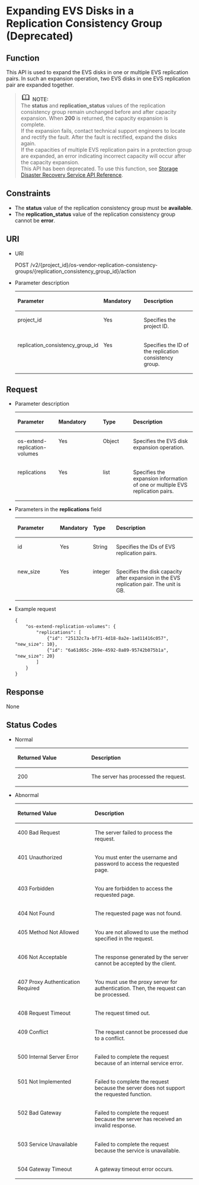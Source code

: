 # Expanding EVS Disks in a Replication Consistency Group \(Deprecated\)<a name="evs_04_2059"></a>

## Function<a name="en-us_topic_0079692995_section39582655"></a>

This API is used to expand the EVS disks in one or multiple EVS replication pairs. In such an expansion operation, two EVS disks in one EVS replication pair are expanded together.

>![](public_sys-resources/icon-note.gif) **NOTE:**   
>The  **status**  and  **replication\_status**  values of the replication consistency group remain unchanged before and after capacity expansion. When  **200**  is returned, the capacity expansion is complete.  
>If the expansion fails, contact technical support engineers to locate and rectify the fault. After the fault is rectified, expand the disks again.  
>If the capacities of multiple EVS replication pairs in a protection group are expanded, an error indicating incorrect capacity will occur after the capacity expansion.  
>This API has been deprecated. To use this function, see  [Storage Disaster Recovery Service API Reference](https://docs.otc.t-systems.com/en-us/api/sdrs/en-us_topic_0108184470.html).  

## Constraints<a name="en-us_topic_0079692995_section66053444"></a>

-   The  **status**  value of the replication consistency group must be  **available**.
-   The  **replication\_status**  value of the replication consistency group cannot be  **error**.

## URI<a name="en-us_topic_0079692995_section57610085"></a>

-   URI

    POST /v2/\{project\_id\}/os-vendor-replication-consistency-groups/\{replication\_consistency\_group\_id\}/action

-   Parameter description

    <a name="en-us_topic_0079692995_table60281111"></a>
    <table><thead align="left"><tr id="en-us_topic_0079692995_row54232412"><th class="cellrowborder" valign="top" width="26.83%" id="mcps1.1.4.1.1"><p id="en-us_topic_0079692995_p30749271"><a name="en-us_topic_0079692995_p30749271"></a><a name="en-us_topic_0079692995_p30749271"></a>Parameter</p>
    </th>
    <th class="cellrowborder" valign="top" width="29.270000000000003%" id="mcps1.1.4.1.2"><p id="en-us_topic_0079692995_p38400427145446"><a name="en-us_topic_0079692995_p38400427145446"></a><a name="en-us_topic_0079692995_p38400427145446"></a>Mandatory</p>
    </th>
    <th class="cellrowborder" valign="top" width="43.9%" id="mcps1.1.4.1.3"><p id="en-us_topic_0079692995_p59349811145459"><a name="en-us_topic_0079692995_p59349811145459"></a><a name="en-us_topic_0079692995_p59349811145459"></a>Description</p>
    </th>
    </tr>
    </thead>
    <tbody><tr id="en-us_topic_0079692995_row16706408"><td class="cellrowborder" valign="top" width="26.83%" headers="mcps1.1.4.1.1 "><p id="en-us_topic_0079692995_p11041789"><a name="en-us_topic_0079692995_p11041789"></a><a name="en-us_topic_0079692995_p11041789"></a>project_id</p>
    </td>
    <td class="cellrowborder" valign="top" width="29.270000000000003%" headers="mcps1.1.4.1.2 "><p id="en-us_topic_0079692995_p21969731"><a name="en-us_topic_0079692995_p21969731"></a><a name="en-us_topic_0079692995_p21969731"></a>Yes</p>
    </td>
    <td class="cellrowborder" valign="top" width="43.9%" headers="mcps1.1.4.1.3 "><p id="en-us_topic_0079692995_p60677888"><a name="en-us_topic_0079692995_p60677888"></a><a name="en-us_topic_0079692995_p60677888"></a>Specifies the project ID.</p>
    </td>
    </tr>
    <tr id="en-us_topic_0079692995_row9230088"><td class="cellrowborder" valign="top" width="26.83%" headers="mcps1.1.4.1.1 "><p id="en-us_topic_0079692995_p45753361203514"><a name="en-us_topic_0079692995_p45753361203514"></a><a name="en-us_topic_0079692995_p45753361203514"></a>replication_consistency_group_id</p>
    </td>
    <td class="cellrowborder" valign="top" width="29.270000000000003%" headers="mcps1.1.4.1.2 "><p id="en-us_topic_0079692995_p26412257"><a name="en-us_topic_0079692995_p26412257"></a><a name="en-us_topic_0079692995_p26412257"></a>Yes</p>
    </td>
    <td class="cellrowborder" valign="top" width="43.9%" headers="mcps1.1.4.1.3 "><p id="en-us_topic_0079692995_p15736877"><a name="en-us_topic_0079692995_p15736877"></a><a name="en-us_topic_0079692995_p15736877"></a>Specifies the ID of the replication consistency group.</p>
    </td>
    </tr>
    </tbody>
    </table>


## Request<a name="en-us_topic_0079692995_section48728718"></a>

-   Parameter description

    <a name="en-us_topic_0079692995_table36221483"></a>
    <table><thead align="left"><tr id="en-us_topic_0079692995_row2537905"><th class="cellrowborder" valign="top" width="23%" id="mcps1.1.5.1.1"><p id="en-us_topic_0079692995_p58125178145537"><a name="en-us_topic_0079692995_p58125178145537"></a><a name="en-us_topic_0079692995_p58125178145537"></a>Parameter</p>
    </th>
    <th class="cellrowborder" valign="top" width="25%" id="mcps1.1.5.1.2"><p id="en-us_topic_0079692995_p10518955145537"><a name="en-us_topic_0079692995_p10518955145537"></a><a name="en-us_topic_0079692995_p10518955145537"></a>Mandatory</p>
    </th>
    <th class="cellrowborder" valign="top" width="17%" id="mcps1.1.5.1.3"><p id="en-us_topic_0079692995_p46729058145537"><a name="en-us_topic_0079692995_p46729058145537"></a><a name="en-us_topic_0079692995_p46729058145537"></a>Type</p>
    </th>
    <th class="cellrowborder" valign="top" width="35%" id="mcps1.1.5.1.4"><p id="en-us_topic_0079692995_p26957316145537"><a name="en-us_topic_0079692995_p26957316145537"></a><a name="en-us_topic_0079692995_p26957316145537"></a>Description</p>
    </th>
    </tr>
    </thead>
    <tbody><tr id="en-us_topic_0079692995_row61660876"><td class="cellrowborder" valign="top" width="23%" headers="mcps1.1.5.1.1 "><p id="p66677196113435"><a name="p66677196113435"></a><a name="p66677196113435"></a>os-extend-replication-volumes</p>
    </td>
    <td class="cellrowborder" valign="top" width="25%" headers="mcps1.1.5.1.2 "><p id="p32143823113435"><a name="p32143823113435"></a><a name="p32143823113435"></a>Yes</p>
    </td>
    <td class="cellrowborder" valign="top" width="17%" headers="mcps1.1.5.1.3 "><p id="p53512850113435"><a name="p53512850113435"></a><a name="p53512850113435"></a>Object</p>
    </td>
    <td class="cellrowborder" valign="top" width="35%" headers="mcps1.1.5.1.4 "><p id="p39573565113435"><a name="p39573565113435"></a><a name="p39573565113435"></a>Specifies the EVS disk expansion operation.</p>
    </td>
    </tr>
    <tr id="row4794279113415"><td class="cellrowborder" valign="top" width="23%" headers="mcps1.1.5.1.1 "><p id="p59426629113435"><a name="p59426629113435"></a><a name="p59426629113435"></a>replications</p>
    </td>
    <td class="cellrowborder" valign="top" width="25%" headers="mcps1.1.5.1.2 "><p id="p48827612113435"><a name="p48827612113435"></a><a name="p48827612113435"></a>Yes</p>
    </td>
    <td class="cellrowborder" valign="top" width="17%" headers="mcps1.1.5.1.3 "><p id="p62722520113435"><a name="p62722520113435"></a><a name="p62722520113435"></a>list</p>
    </td>
    <td class="cellrowborder" valign="top" width="35%" headers="mcps1.1.5.1.4 "><p id="p47359393113435"><a name="p47359393113435"></a><a name="p47359393113435"></a>Specifies the expansion information of one or multiple EVS replication pairs.</p>
    </td>
    </tr>
    </tbody>
    </table>


-   Parameters in the  **replications**  field

    <a name="table1248526215628"></a>
    <table><thead align="left"><tr id="row47877207215628"><th class="cellrowborder" valign="top" width="24.197580241975803%" id="mcps1.1.5.1.1"><p id="p52848519215628"><a name="p52848519215628"></a><a name="p52848519215628"></a>Parameter</p>
    </th>
    <th class="cellrowborder" valign="top" width="16.73832616738326%" id="mcps1.1.5.1.2"><p id="p52871619215628"><a name="p52871619215628"></a><a name="p52871619215628"></a>Mandatory</p>
    </th>
    <th class="cellrowborder" valign="top" width="13.14868513148685%" id="mcps1.1.5.1.3"><p id="p54742772215628"><a name="p54742772215628"></a><a name="p54742772215628"></a>Type</p>
    </th>
    <th class="cellrowborder" valign="top" width="45.91540845915409%" id="mcps1.1.5.1.4"><p id="p4979586215628"><a name="p4979586215628"></a><a name="p4979586215628"></a>Description</p>
    </th>
    </tr>
    </thead>
    <tbody><tr id="row54508746215628"><td class="cellrowborder" valign="top" width="24.197580241975803%" headers="mcps1.1.5.1.1 "><p id="p53132321215628"><a name="p53132321215628"></a><a name="p53132321215628"></a>id</p>
    </td>
    <td class="cellrowborder" valign="top" width="16.73832616738326%" headers="mcps1.1.5.1.2 "><p id="p8750773215628"><a name="p8750773215628"></a><a name="p8750773215628"></a>Yes</p>
    </td>
    <td class="cellrowborder" valign="top" width="13.14868513148685%" headers="mcps1.1.5.1.3 "><p id="p37724013215628"><a name="p37724013215628"></a><a name="p37724013215628"></a>String</p>
    </td>
    <td class="cellrowborder" valign="top" width="45.91540845915409%" headers="mcps1.1.5.1.4 "><p id="p35746226215628"><a name="p35746226215628"></a><a name="p35746226215628"></a>Specifies the IDs of EVS replication pairs.</p>
    </td>
    </tr>
    <tr id="row53280580215628"><td class="cellrowborder" valign="top" width="24.197580241975803%" headers="mcps1.1.5.1.1 "><p id="p20759751215628"><a name="p20759751215628"></a><a name="p20759751215628"></a>new_size</p>
    </td>
    <td class="cellrowborder" valign="top" width="16.73832616738326%" headers="mcps1.1.5.1.2 "><p id="p3818250215628"><a name="p3818250215628"></a><a name="p3818250215628"></a>Yes</p>
    </td>
    <td class="cellrowborder" valign="top" width="13.14868513148685%" headers="mcps1.1.5.1.3 "><p id="p40842805215628"><a name="p40842805215628"></a><a name="p40842805215628"></a>integer</p>
    </td>
    <td class="cellrowborder" valign="top" width="45.91540845915409%" headers="mcps1.1.5.1.4 "><p id="p19932913215628"><a name="p19932913215628"></a><a name="p19932913215628"></a>Specifies the disk capacity after expansion in the EVS replication pair. The unit is GB.</p>
    </td>
    </tr>
    </tbody>
    </table>


-   Example request

    ```
    { 
        "os-extend-replication-volumes": {
            "replications": [
                {"id": "25132c7a-bf71-4d18-8a2e-1ad11416c057", "new_size": 10},
                {"id": "6a61d65c-269e-4592-8a89-95742b075b1a", "new_size": 20}
            ]
        }
    }
    ```


## Response<a name="en-us_topic_0079692995_section35905280"></a>

None

## Status Codes<a name="en-us_topic_0079692995_section54712068"></a>

-   Normal

    <a name="evs_04_2046_table4315991194956"></a>
    <table><thead align="left"><tr id="evs_04_2046_row2336641294956"><th class="cellrowborder" valign="top" width="42.59%" id="mcps1.1.3.1.1"><p id="evs_04_2046_p1363125894956"><a name="evs_04_2046_p1363125894956"></a><a name="evs_04_2046_p1363125894956"></a>Returned Value</p>
    </th>
    <th class="cellrowborder" valign="top" width="57.410000000000004%" id="mcps1.1.3.1.2"><p id="evs_04_2046_p3039012494956"><a name="evs_04_2046_p3039012494956"></a><a name="evs_04_2046_p3039012494956"></a>Description</p>
    </th>
    </tr>
    </thead>
    <tbody><tr id="evs_04_2046_row507566794956"><td class="cellrowborder" valign="top" width="42.59%" headers="mcps1.1.3.1.1 "><p id="evs_04_2046_p847584694956"><a name="evs_04_2046_p847584694956"></a><a name="evs_04_2046_p847584694956"></a>200</p>
    </td>
    <td class="cellrowborder" valign="top" width="57.410000000000004%" headers="mcps1.1.3.1.2 "><p id="evs_04_2046_p1545496394956"><a name="evs_04_2046_p1545496394956"></a><a name="evs_04_2046_p1545496394956"></a>The server has processed the request.</p>
    </td>
    </tr>
    </tbody>
    </table>

-   Abnormal

    <a name="evs_04_2046_evs_04_2044_table22458872203835"></a>
    <table><thead align="left"><tr id="evs_04_2046_evs_04_2044_row35704554203835"><th class="cellrowborder" valign="top" width="43.419999999999995%" id="mcps1.1.3.1.1"><p id="evs_04_2046_evs_04_2044_p6387753203835"><a name="evs_04_2046_evs_04_2044_p6387753203835"></a><a name="evs_04_2046_evs_04_2044_p6387753203835"></a>Returned Value</p>
    </th>
    <th class="cellrowborder" valign="top" width="56.58%" id="mcps1.1.3.1.2"><p id="evs_04_2046_evs_04_2044_p47646009203835"><a name="evs_04_2046_evs_04_2044_p47646009203835"></a><a name="evs_04_2046_evs_04_2044_p47646009203835"></a>Description</p>
    </th>
    </tr>
    </thead>
    <tbody><tr id="evs_04_2046_evs_04_2044_row34121538203835"><td class="cellrowborder" valign="top" width="43.419999999999995%" headers="mcps1.1.3.1.1 "><p id="evs_04_2046_evs_04_2044_p12381163203835"><a name="evs_04_2046_evs_04_2044_p12381163203835"></a><a name="evs_04_2046_evs_04_2044_p12381163203835"></a>400 Bad Request</p>
    </td>
    <td class="cellrowborder" valign="top" width="56.58%" headers="mcps1.1.3.1.2 "><p id="evs_04_2046_evs_04_2044_p63350108203835"><a name="evs_04_2046_evs_04_2044_p63350108203835"></a><a name="evs_04_2046_evs_04_2044_p63350108203835"></a>The server failed to process the request.</p>
    </td>
    </tr>
    <tr id="evs_04_2046_evs_04_2044_row33280063203835"><td class="cellrowborder" valign="top" width="43.419999999999995%" headers="mcps1.1.3.1.1 "><p id="evs_04_2046_evs_04_2044_p11330608203835"><a name="evs_04_2046_evs_04_2044_p11330608203835"></a><a name="evs_04_2046_evs_04_2044_p11330608203835"></a>401 Unauthorized</p>
    </td>
    <td class="cellrowborder" valign="top" width="56.58%" headers="mcps1.1.3.1.2 "><p id="evs_04_2046_evs_04_2044_p45364094203835"><a name="evs_04_2046_evs_04_2044_p45364094203835"></a><a name="evs_04_2046_evs_04_2044_p45364094203835"></a>You must enter the username and password to access the requested page.</p>
    </td>
    </tr>
    <tr id="evs_04_2046_evs_04_2044_row5623667203835"><td class="cellrowborder" valign="top" width="43.419999999999995%" headers="mcps1.1.3.1.1 "><p id="evs_04_2046_evs_04_2044_p52863895203835"><a name="evs_04_2046_evs_04_2044_p52863895203835"></a><a name="evs_04_2046_evs_04_2044_p52863895203835"></a>403 Forbidden</p>
    </td>
    <td class="cellrowborder" valign="top" width="56.58%" headers="mcps1.1.3.1.2 "><p id="evs_04_2046_evs_04_2044_p54117066203835"><a name="evs_04_2046_evs_04_2044_p54117066203835"></a><a name="evs_04_2046_evs_04_2044_p54117066203835"></a>You are forbidden to access the requested page.</p>
    </td>
    </tr>
    <tr id="evs_04_2046_evs_04_2044_row17291554203835"><td class="cellrowborder" valign="top" width="43.419999999999995%" headers="mcps1.1.3.1.1 "><p id="evs_04_2046_evs_04_2044_p58438642203835"><a name="evs_04_2046_evs_04_2044_p58438642203835"></a><a name="evs_04_2046_evs_04_2044_p58438642203835"></a>404 Not Found</p>
    </td>
    <td class="cellrowborder" valign="top" width="56.58%" headers="mcps1.1.3.1.2 "><p id="evs_04_2046_evs_04_2044_p35909542203835"><a name="evs_04_2046_evs_04_2044_p35909542203835"></a><a name="evs_04_2046_evs_04_2044_p35909542203835"></a>The requested page was not found.</p>
    </td>
    </tr>
    <tr id="evs_04_2046_evs_04_2044_row54750425203835"><td class="cellrowborder" valign="top" width="43.419999999999995%" headers="mcps1.1.3.1.1 "><p id="evs_04_2046_evs_04_2044_p5599455203835"><a name="evs_04_2046_evs_04_2044_p5599455203835"></a><a name="evs_04_2046_evs_04_2044_p5599455203835"></a>405 Method Not Allowed</p>
    </td>
    <td class="cellrowborder" valign="top" width="56.58%" headers="mcps1.1.3.1.2 "><p id="evs_04_2046_evs_04_2044_p50902717203835"><a name="evs_04_2046_evs_04_2044_p50902717203835"></a><a name="evs_04_2046_evs_04_2044_p50902717203835"></a>You are not allowed to use the method specified in the request.</p>
    </td>
    </tr>
    <tr id="evs_04_2046_evs_04_2044_row55471277203835"><td class="cellrowborder" valign="top" width="43.419999999999995%" headers="mcps1.1.3.1.1 "><p id="evs_04_2046_evs_04_2044_p63988484203835"><a name="evs_04_2046_evs_04_2044_p63988484203835"></a><a name="evs_04_2046_evs_04_2044_p63988484203835"></a>406 Not Acceptable</p>
    </td>
    <td class="cellrowborder" valign="top" width="56.58%" headers="mcps1.1.3.1.2 "><p id="evs_04_2046_evs_04_2044_p15684678203835"><a name="evs_04_2046_evs_04_2044_p15684678203835"></a><a name="evs_04_2046_evs_04_2044_p15684678203835"></a>The response generated by the server cannot be accepted by the client.</p>
    </td>
    </tr>
    <tr id="evs_04_2046_evs_04_2044_row6944380203835"><td class="cellrowborder" valign="top" width="43.419999999999995%" headers="mcps1.1.3.1.1 "><p id="evs_04_2046_evs_04_2044_p25623884203835"><a name="evs_04_2046_evs_04_2044_p25623884203835"></a><a name="evs_04_2046_evs_04_2044_p25623884203835"></a>407 Proxy Authentication Required</p>
    </td>
    <td class="cellrowborder" valign="top" width="56.58%" headers="mcps1.1.3.1.2 "><p id="evs_04_2046_evs_04_2044_p62268733203835"><a name="evs_04_2046_evs_04_2044_p62268733203835"></a><a name="evs_04_2046_evs_04_2044_p62268733203835"></a>You must use the proxy server for authentication. Then, the request can be processed.</p>
    </td>
    </tr>
    <tr id="evs_04_2046_evs_04_2044_row23547689203835"><td class="cellrowborder" valign="top" width="43.419999999999995%" headers="mcps1.1.3.1.1 "><p id="evs_04_2046_evs_04_2044_p28314670203835"><a name="evs_04_2046_evs_04_2044_p28314670203835"></a><a name="evs_04_2046_evs_04_2044_p28314670203835"></a>408 Request Timeout</p>
    </td>
    <td class="cellrowborder" valign="top" width="56.58%" headers="mcps1.1.3.1.2 "><p id="evs_04_2046_evs_04_2044_p11786919203835"><a name="evs_04_2046_evs_04_2044_p11786919203835"></a><a name="evs_04_2046_evs_04_2044_p11786919203835"></a>The request timed out.</p>
    </td>
    </tr>
    <tr id="evs_04_2046_evs_04_2044_row38973411203835"><td class="cellrowborder" valign="top" width="43.419999999999995%" headers="mcps1.1.3.1.1 "><p id="evs_04_2046_evs_04_2044_p2729702203835"><a name="evs_04_2046_evs_04_2044_p2729702203835"></a><a name="evs_04_2046_evs_04_2044_p2729702203835"></a>409 Conflict</p>
    </td>
    <td class="cellrowborder" valign="top" width="56.58%" headers="mcps1.1.3.1.2 "><p id="evs_04_2046_evs_04_2044_p19779281203835"><a name="evs_04_2046_evs_04_2044_p19779281203835"></a><a name="evs_04_2046_evs_04_2044_p19779281203835"></a>The request cannot be processed due to a conflict.</p>
    </td>
    </tr>
    <tr id="evs_04_2046_evs_04_2044_row43795805203835"><td class="cellrowborder" valign="top" width="43.419999999999995%" headers="mcps1.1.3.1.1 "><p id="evs_04_2046_evs_04_2044_p57799353203835"><a name="evs_04_2046_evs_04_2044_p57799353203835"></a><a name="evs_04_2046_evs_04_2044_p57799353203835"></a>500 Internal Server Error</p>
    </td>
    <td class="cellrowborder" valign="top" width="56.58%" headers="mcps1.1.3.1.2 "><p id="evs_04_2046_evs_04_2044_p51235984203835"><a name="evs_04_2046_evs_04_2044_p51235984203835"></a><a name="evs_04_2046_evs_04_2044_p51235984203835"></a>Failed to complete the request because of an internal service error.</p>
    </td>
    </tr>
    <tr id="evs_04_2046_evs_04_2044_row58470678203835"><td class="cellrowborder" valign="top" width="43.419999999999995%" headers="mcps1.1.3.1.1 "><p id="evs_04_2046_evs_04_2044_p38504500203835"><a name="evs_04_2046_evs_04_2044_p38504500203835"></a><a name="evs_04_2046_evs_04_2044_p38504500203835"></a>501 Not Implemented</p>
    </td>
    <td class="cellrowborder" valign="top" width="56.58%" headers="mcps1.1.3.1.2 "><p id="evs_04_2046_evs_04_2044_p31856770203835"><a name="evs_04_2046_evs_04_2044_p31856770203835"></a><a name="evs_04_2046_evs_04_2044_p31856770203835"></a>Failed to complete the request because the server does not support the requested function.</p>
    </td>
    </tr>
    <tr id="evs_04_2046_evs_04_2044_row18275474203835"><td class="cellrowborder" valign="top" width="43.419999999999995%" headers="mcps1.1.3.1.1 "><p id="evs_04_2046_evs_04_2044_p3918444203835"><a name="evs_04_2046_evs_04_2044_p3918444203835"></a><a name="evs_04_2046_evs_04_2044_p3918444203835"></a>502 Bad Gateway</p>
    </td>
    <td class="cellrowborder" valign="top" width="56.58%" headers="mcps1.1.3.1.2 "><p id="evs_04_2046_evs_04_2044_p48958538203835"><a name="evs_04_2046_evs_04_2044_p48958538203835"></a><a name="evs_04_2046_evs_04_2044_p48958538203835"></a>Failed to complete the request because the server has received an invalid response.</p>
    </td>
    </tr>
    <tr id="evs_04_2046_evs_04_2044_row37973662203835"><td class="cellrowborder" valign="top" width="43.419999999999995%" headers="mcps1.1.3.1.1 "><p id="evs_04_2046_evs_04_2044_p55967806203835"><a name="evs_04_2046_evs_04_2044_p55967806203835"></a><a name="evs_04_2046_evs_04_2044_p55967806203835"></a>503 Service Unavailable</p>
    </td>
    <td class="cellrowborder" valign="top" width="56.58%" headers="mcps1.1.3.1.2 "><p id="evs_04_2046_evs_04_2044_p37098455203835"><a name="evs_04_2046_evs_04_2044_p37098455203835"></a><a name="evs_04_2046_evs_04_2044_p37098455203835"></a>Failed to complete the request because the service is unavailable.</p>
    </td>
    </tr>
    <tr id="evs_04_2046_evs_04_2044_row65450640203835"><td class="cellrowborder" valign="top" width="43.419999999999995%" headers="mcps1.1.3.1.1 "><p id="evs_04_2046_evs_04_2044_p67010448203835"><a name="evs_04_2046_evs_04_2044_p67010448203835"></a><a name="evs_04_2046_evs_04_2044_p67010448203835"></a>504 Gateway Timeout</p>
    </td>
    <td class="cellrowborder" valign="top" width="56.58%" headers="mcps1.1.3.1.2 "><p id="evs_04_2046_evs_04_2044_p59137180203835"><a name="evs_04_2046_evs_04_2044_p59137180203835"></a><a name="evs_04_2046_evs_04_2044_p59137180203835"></a>A gateway timeout error occurs.</p>
    </td>
    </tr>
    </tbody>
    </table>


